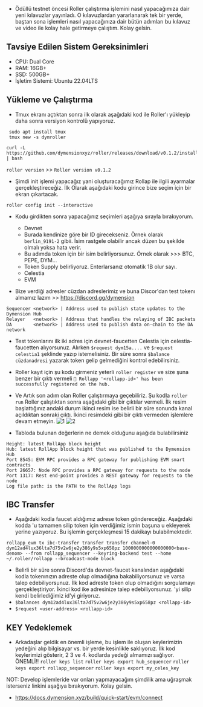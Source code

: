 
- Ödüllü testnet öncesi Roller çalıştırma işlemini nasıl yapacağımıza dair yeni kılavuzlar yayınladı. O kılavuzlardan yararlanarak tek bir yerde, baştan sona işlemleri nasıl yapacağınıza dair bütün adımları bu kılavuz ve video ile kolay hale getirmeye çalıştım. Kolay gelsin.

## Tavsiye Edilen Sistem Gereksinimleri
- CPU: Dual Core
- RAM: 16GB+
- SSD: 500GB+
- İşletim Sistemi: Ubuntu 22.04LTS

## Yükleme ve Çalıştırma

- Tmux ekranı açtıktan sonra ilk olarak aşağıdaki kod ile Roller'ı yükleyip daha sonra versiyon kontrolü yapıyoruz.
```cd
 sudo apt install tmux
 tmux new -s dymroller
```
```
curl -L https://github.com/dymensionxyz/roller/releases/download/v0.1.2/install.sh | bash
```
```roller version``` >> ```Roller version v0.1.2```

- Şimdi init işlemi yapacağız yani oluşturacağımız Rollap ile ilgili ayarmalar gerçekleştireceğiz. İlk Olarak aşağıdaki kodu girince bize seçim için bir ekran çıkartacak. 
```
roller config init --interactive
```
- Kodu girdikten sonra yapacağınız seçimleri aşağıya sırayla bırakıyorum.
  - Devnet
  - Burada kendinize göre bir ID girecekseniz. Örnek olarak ```berlin_9191-2``` gibii. İsim rastgele olabilir ancak düzen bu şekilde olmalı yoksa hata verir.
  - Bu adımda token için bir isim belirliyorsunuz. Örnek olarak >>> BTC, PEPE, DYM...
  - Token Supply belirliyoruz. Enterlarsanız otomatik 1B olur sayı.
  - Celestia
  - EVM

- Bize verdiği adresler cüzdan adreslerimiz ve buna Discor'dan test tokenı almamız lazım >> https://discord.gg/dymension
```
Sequencer <network> | Address used to publish state updates to the Dymension Hub
Relayer   <network> | Address that handles the relaying of IBC packets
DA        <network> | Address used to publish data on-chain to the DA network
```

- Test tokenlarını ilk iki adres için devnet-faucetten Celestia için celestia-faucetten alıyorsunuz. Alırken ```$request dym15a....``` ve ```$request celestia1``` şeklinde yazıp istemelisiniz. Bir süre sonra ```$balance cüzdanadresi``` yazarak token gelip gelmediğini kontrol edebilirsiniz.

- Roller kayıt için şu kodu girmeniz yeterli ```roller register``` ve size şuna benzer bir çıktı vermeli ```💈 Rollapp '<rollapp-id>' has been successfully registered on the hub.```

- Ve Artık son adım olan Roller çalıştırmaya geçebiliriz. Şu kodla ```roller run``` Roller çalıştıktan sonra aşağıdaki gibi bir çıktılar vermeli. İlk resim başlattığınız andaki durum ikinci resim ise belirli bir süre sonunda kanal açıldıktan sonraki çıktı. İkinci resimdeki gibi bir çıktı vermeden işlemlere devam etmeyin.
![1](https://github.com/okannako/dymension.md/assets/73176377/56c2858b-1fda-45f2-af46-162cf8384e4b)
![2](https://github.com/okannako/dymension.md/assets/73176377/c824b096-fd5c-485a-b4ee-e77531c6e17b)

- Tabloda bulunan değerlerin ne demek olduğunu aşağıda bulabilirsiniz
```
Height: latest RollApp block height
Hub: latest RollApp block height that was published to the Dymension Hub
Port 8545: EVM RPC provides a RPC gateway for publishing EVM smart contracts
Port 26657: Node RPC provides a RPC gateway for requests to the node
Port 1317: Rest end-point provides a REST gateway for requests to the node
Log file path: is the PATH to the RollApp logs
```

## IBC Transfer

- Aşağıdaki kodla faucet aldığımız adrese token göndereceğiz. Aşağıdaki kodda <base-denom>'u tamamen silip token için verdiğimiz ismin başuna u ekleyerek yerine yazıyoruz. Bu işlemin gerçekleşmesi 15 dakikayı bulabilmektedir.
```
rollapp_evm tx ibc-transfer transfer transfer channel-0 dym12ad4lux36lta7d75v2w6je2y386y9s5xp658pz 1000000000000000000<base-denom> --from rollapp_sequencer --keyring-backend test --home ~/.roller/rollapp --broadcast-mode block
```
- Belirli bir süre sonra Discord'da devnet-faucet kanalından aşağıdaki kodla tokenınızın adreste olup olmadığına bakabiliyorsunuz ve varsa talep edebiliyorsunuz. İlk kod adreste token olup olmadığını sorgulamayı gerçekleştiriyor. İkinci kod ike adresinize talep edebiliyorsunuz. <rollapp-id>'yi silip kendi belirlediğimiz id'yi giriyoruz. 
 - ```$balances dym12ad4lux36lta7d75v2w6je2y386y9s5xp658pz <rollapp-id>```
 - ```$request <user-address> <rollapp-id>```

## KEY Yedeklemek

- Arkadaşlar geldik en önemli işleme, bu işlem ile oluşan keylerimizin yedeğini alıp bilgisayar vs. bir yerde kesinlikle saklıyoruz. İlk kod keylerimizi gösterir, 2 3 ve 4. kodlarda yedeği almamızı sağlıyor. ÖNEMLİ!!
 ```roller keys list```
 ```roller keys export hub_sequencer```
 ```roller keys export rollapp_sequencer```
 ```roller keys export my_celes_key```

NOT: Develop işlemleride var onları yapmayacağım şimdilik ama uğraşmak isterseniz linkini aşağıya bırakıyorum. Kolay gelsin.
 - https://docs.dymension.xyz/build/quick-start/evm/connect

